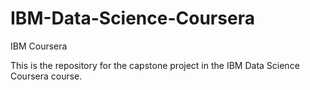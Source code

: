 # IBM-Data-Science-Coursera
IBM Coursera

This is the repository for the capstone project in the IBM Data Science Coursera course. 
